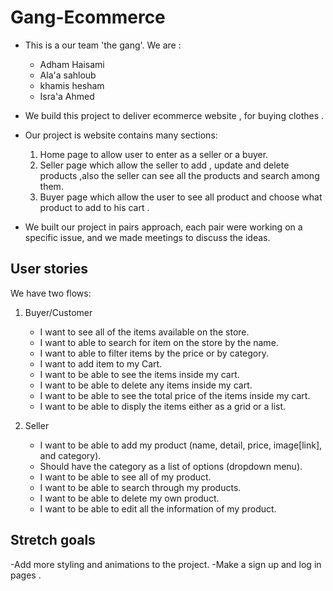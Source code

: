 # Gang-Ecommerce

- This is a our team 'the gang'. We are :

  - Adham Haisami
  - Ala'a sahloub
  - khamis hesham
  - Isra'a Ahmed

- We build this project to deliver ecommerce website , for buying clothes .

- Our project is website contains many sections:

  1. Home page to allow user to enter as a seller or a buyer.
  2. Seller page which allow the seller to add , update and delete products ,also the seller can see all the products and search among them.
  3. Buyer page which allow the user to see all product and choose what product to add to his cart .

- We built our project in pairs approach, each pair were working on a specific issue, and we made meetings to discuss the ideas.

## User stories

We have two flows:

1. Buyer/Customer

   - I want to see all of the items available on the store.
   - I want to able to search for item on the store by the name.
   - I want to able to filter items by the price or by category.
   - I want to add item to my Cart.
   - I want to be able to see the items inside my cart.
   - I want to be able to delete any items inside my cart.
   - I want to be able to see the total price of the items inside my cart.
   - I want to be able to disply the items either as a grid or a list.

2. Seller
   - I want to be able to add my product (name, detail, price, image[link], and category).
   - Should have the category as a list of options (dropdown menu).
   - I want to be able to see all of my product.
   - I want to be able to search through my products.
   - I want to be able to delete my own product.
   - I want to be able to edit all the information of my product.

## Stretch goals

-Add more styling and animations to the project.
-Make a sign up and log in pages .
